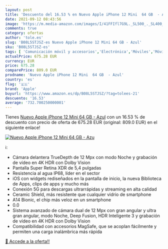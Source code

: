 ```yaml
---
layout: post
title: 'Descuento del 16.53 % en Nuevo Apple iPhone 12 Mini  64 GB  - Azu'
date: 2021-09-12 08:43:56
image: 'https://m.media-amazon.com/images/I/41FFIfl7G9L._SL500_._SL400_.jpg'
comments: true
category: ofertas
author: 'tole.es'
slug: 'B08L5STJSZ-es Nuevo Apple iPhone 12 Mini 64 GB - Azul'
sku: 'B08L5STJSZ-es'
tags: [ 'Comunicación móvil y accesorios','Electrónica','Móviles','Móviles y smartphones libres','apple','iphone', ]
actualPrice: 675.28 EUR
currency: EUR
price: 675.28
comparePrice: 809.0 EUR
prodname: 'Nuevo Apple iPhone 12 Mini  64 GB  - Azul'
country: 'es'
flag: '🇪🇸'
brand: 'Apple'
buyurl: 'https://www.amazon.es/dp/B08L5STJSZ/?tag=tolees-21'
descuento: '16.53'
average: '732.700250000001'
---
```


Tienes [Nuevo Apple iPhone 12 Mini  64 GB  - Azul](https://www.amazon.es/dp/B08L5STJSZ/?tag=tolees-21) con un 16.53 % de descuento con precio de oferta de 675.28 EUR (original: 809.0 EUR) en el siguiente enlace!

[![Nuevo Apple iPhone 12 Mini  64 GB  - Azu](https://m.media-amazon.com/images/I/41FFIfl7G9L._SL500_._SL400_.jpg)](https://www.amazon.es/dp/B08L5STJSZ/?tag=tolees-21)

ℹ️:

- Cámara delantera TrueDepth de 12 Mpx con modo Noche y grabación de vídeo en 4K HDR con Dolby Vision
- Pantalla Super Retina XDR de 5,4 pulgadas
- Resistencia al agua IP68, líder en el sector
- iOS con widgets rediseñados en la pantalla de inicio, la nueva Biblioteca de Apps, clips de apps y mucho más
- Conexión 5G para descargas ultrarrápidas y streaming en alta calidad
- Ceramic Shield, más resistente que cualquier vidrio de smartphone
- A14 Bionic, el chip más veloz en un smartphone
- 0.0
- Sistema avanzado de cámara dual de 12 Mpx con gran angular y ultra gran angular, modo Noche, Deep Fusion, HDR Inteligente 3 y grabación de vídeo en 4K HDR con Dolby Vision
- Compatibilidad con accesorios MagSafe, que se acoplan fácilmente y permiten una carga inalámbrica más rápida

[🛒 Accede a la oferta!!](https://www.amazon.es/dp/B08L5STJSZ/?tag=tolees-21)
